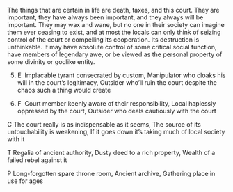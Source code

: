 The things that are certain in life are death, taxes, and this court. They are important, they have always been important, and they always will be important. They may wax and wane, but no one in their society can imagine them ever ceasing to exist, and at most the locals can only think of seizing control of the court or compelling its cooperation. Its destruction is unthinkable. It may have absolute control of some critical social function, have members of legendary awe, or be viewed as the personal property of some divinity or godlike entity.

5.  E  Implacable tyrant consecrated by custom, Manipulator who cloaks his will in the court’s legitimacy, Outsider who’ll ruin the court despite the chaos such a thing would create
    
6.  F  Court member keenly aware of their responsibility, Local haplessly oppressed by the court, Outsider who deals cautiously with the court
    

C The court really is as indispensable as it seems, The source of its untouchability is weakening, If it goes down it’s taking much of local society with it

T Regalia of ancient authority, Dusty deed to a rich property, Wealth of a failed rebel against it

P Long-forgotten spare throne room, Ancient archive, Gathering place in use for ages